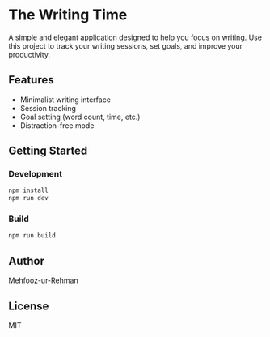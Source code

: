 # The Writing Time

A simple and elegant application designed to help you focus on writing. Use this project to track your writing sessions, set goals, and improve your productivity.

## Features

- Minimalist writing interface
- Session tracking
- Goal setting (word count, time, etc.)
- Distraction-free mode

## Getting Started

### Development

```bash
npm install
npm run dev
```

### Build

```bash
npm run build
```

## Author

Mehfooz-ur-Rehman

## License

MIT
